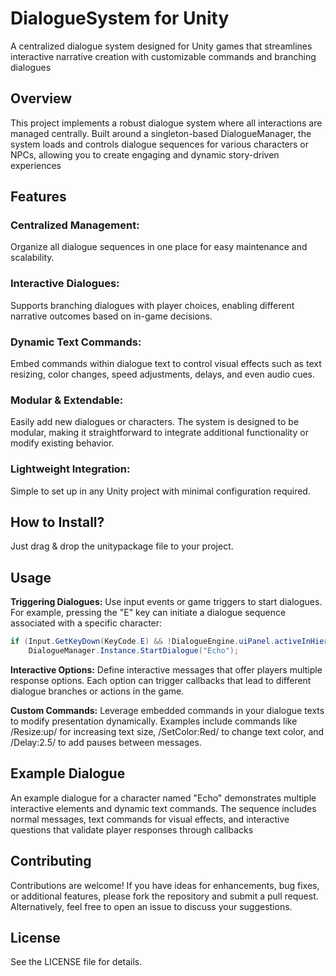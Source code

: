 # DialogueSystem for Unity
A centralized dialogue system designed for Unity games that streamlines interactive narrative creation with customizable commands and branching dialogues

## Overview
This project implements a robust dialogue system where all interactions are managed centrally. Built around a singleton-based DialogueManager, the system loads and controls dialogue sequences for various characters or NPCs, allowing you to create engaging and dynamic story-driven experiences

## Features
### Centralized Management:
Organize all dialogue sequences in one place for easy maintenance and scalability.

### Interactive Dialogues:
Supports branching dialogues with player choices, enabling different narrative outcomes based on in-game decisions.

### Dynamic Text Commands:
Embed commands within dialogue text to control visual effects such as text resizing, color changes, speed adjustments, delays, and even audio cues.

### Modular & Extendable:
Easily add new dialogues or characters. The system is designed to be modular, making it straightforward to integrate additional functionality or modify existing behavior.

### Lightweight Integration:
Simple to set up in any Unity project with minimal configuration required.

## How to Install?
Just drag & drop the unitypackage file to your project.

## Usage
**Triggering Dialogues:**
Use input events or game triggers to start dialogues. For example, pressing the "E" key can initiate a dialogue sequence associated with a specific character:
```csharp
if (Input.GetKeyDown(KeyCode.E) && !DialogueEngine.uiPanel.activeInHierarchy)
    DialogueManager.Instance.StartDialogue("Echo");
````
**Interactive Options:**
Define interactive messages that offer players multiple response options. Each option can trigger callbacks that lead to different dialogue branches or actions in the game.

**Custom Commands:**
Leverage embedded commands in your dialogue texts to modify presentation dynamically. Examples include commands like /Resize:up/ for increasing text size, /SetColor:Red/ to change text color, and /Delay:2.5/ to add pauses between messages.

## Example Dialogue
An example dialogue for a character named "Echo" demonstrates multiple interactive elements and dynamic text commands. The sequence includes normal messages, text commands for visual effects, and interactive questions that validate player responses through callbacks

## Contributing
Contributions are welcome! If you have ideas for enhancements, bug fixes, or additional features, please fork the repository and submit a pull request. Alternatively, feel free to open an issue to discuss your suggestions.

## License
See the LICENSE file for details.
